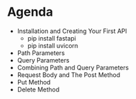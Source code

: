  
 # Agenda

- Installation and Creating Your First API
    - pip install fastapi
    - pip install uvicorn
- Path Parameters
- Query Parameters
- Combining Path and Query Parameters
- Request Body and The Post Method
- Put Method 
- Delete Method